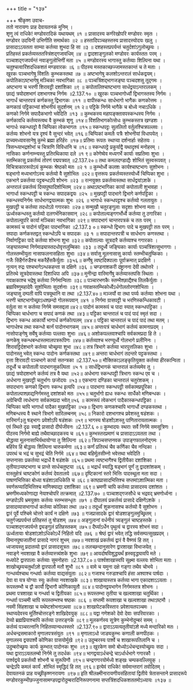 +++
title = "१३७"

+++
श्रीकृष्ण उवाच-  
ततो नारायणः प्राह देवायतनकं मुनिम् ।  
शृणु त्वं राधिके! मण्डोवरादिकं यथायथम् ॥१ ॥
प्रासादस्य कर्णरेखोपरि मण्डोवरः स्मृतः ।  
मण्डोवर उदयिनी उभिणीति समार्थकाः ॥२ ॥
हस्तादिपञ्चहस्तस्य प्रासादस्योदयः खलु ।  
प्रासादाऽऽयतता साम्या कर्तव्या शुभदा हि सा ॥३ ॥
दशहस्तप्रपर्यन्तं चतुर्दशांऽगुलोच्छ्रयः ।  
प्रतिहस्तं प्रकर्तव्यस्ततस्त्रिंशद्गजावधिम् ॥४ ॥
द्वादशाङ्गुलको मण्डोवरः कार्यस्ततः परम् ।  
पञ्चाशद्गजपर्यन्तं नवाङ्गुलोभिणीं मता ॥५ ॥
मण्डोवरस्य भागास्तु कर्तव्याः शिल्पिना यथा ।  
चतुश्चत्वारिंशदधिकशतं मण्डवारकः ॥६ ॥
पीठस्य मस्तकाच्छज्जामस्तकान्तं च ते मताः ।  
खुरकः पञ्चभागेषु विंशतिः कुम्भकस्तथा ॥७ ॥
अष्टभागेषु कलशोऽन्तरालं सार्धकद्वयम्।  
कपोतिकाऽष्टभागेषु मञ्चिका नवभागिका ॥८ ॥
पञ्चत्रिंशद्भागजङ्घा पञ्चदशसु तूद्गमः ।  
अष्टभागा च भरणी शिरावट्टी दशांशिका ॥९ ॥
कपोतालिश्चाष्टभागा सार्धद्वयाऽन्तरालकम् ।  
छाद्यं त्रयोदशभागं दशभागश्च निर्गमः ॥2.137.१० ॥
खुरकः पञ्चभागोर्ध्वो द्विभागस्तस्य निर्गमः ।  
भागार्धं चान्तरपत्रं कर्णकस्तु द्विभागकः ॥११ ॥
वापीस्कन्धः सार्धभागो भागैकः कणकोत्तमः ।  
कणकाग्रं पट्टिकाभ्यां शोभनीयं सुदर्शनम् ॥१ २॥
पट्टिके निर्गमे भागैके च बोध्ये नचाऽधिके ।  
कणको निर्गमे सपादैकभागो भवेदिति ॥१३ ॥
कुम्भकस्य महापङ्क्तावपस्कन्धस्य निर्गमः ।  
कर्णकावधि कर्तव्यस्त्वथ वै कुम्भकं शृणु ॥१४॥
विंशतिभागकोत्सेधः कुम्भकस्तत्र खण्डशः ।  
भागार्धः स्कन्धपट्टो वै चिप्पिका त्वेकभागतः ॥१५॥
स्कन्धपट्टः सुललितो वर्तुलश्चित्रपल्लवः ।  
कर्तव्यः शोभनो यत्र दृश्यं वै सुन्दरं भवेत् ॥१६॥
चिप्पिकां कमलैः पत्रैः शोभनीयां विधापयेत् ।  
प्राच्यमध्यावसानेषु कुम्भे ब्रह्मा हरिर्हरः ॥१७॥
प्रतिमाः रूपतः स्थाप्या दर्शनार्हाः सहेतयः ।  
त्रिसन्ध्याभद्रशोभां च चित्राणि विविधानि च ॥१८॥
स्कन्धपट्टे प्रकुर्याद्वै यथादृश्यं मनोहरम् ।  
नासिकाः कर्णनाम्न्यस्तु प्रतिरथिकाया दले ॥१ ९॥
कोणेष्वेव मध्यगर्भे कार्याः सप्रतिमाः शुभाः ।  
स्तम्भिकासु प्रकर्तव्यं तोरणं पद्मपत्रवत् ॥2.137.२०॥
तथा कमलदण्डाद्यैः शोभितं सुस्वरूपवत् ।  
विचित्राकाररूपोऽयं कुम्भकः श्रेष्ठको मतः ॥२ १ ॥
कुम्भोर्ध्वे कलशः कार्यश्चाष्टभागः सुशोभनः ।  
षड्भागो मध्यभागोऽस्य कर्तव्यो वै सुशोभितः ॥२२॥
वृत्तरूपः प्रकर्तव्यस्तस्योर्ध्वे चिप्पिका शुभा ।  
एकभागे प्रकर्तव्या पट्टबन्धऽपि शोभनः ॥२३ ॥
रत्नयुक्तः प्रकर्तव्यस्तथा सार्धद्वयांऽशके ।  
अन्तरालं प्रकर्तव्यं दिव्यपुष्पादिशोभितम् ॥२४॥
अथाऽष्टभागिका कार्या कपोताली शुभावहा ।  
भागार्धा स्कन्धपट्टी च स्कन्धः सपादकद्वयः ॥२५ ॥
मुखपट्टी पादभागे द्विभागे कर्णपट्टिका ।  
स्कन्धस्यनिर्गमः सार्धभागद्वयात्मकः शुभः ॥२६ ॥
भागार्धः स्कन्धपट्टश्च कर्तव्यो गलतायुतः ।  
मुखपट्टी च कर्तव्या तदधोऽग्रे गगारकाः ॥२७॥
सन्मुखौ चतुरङ्गुलाः सदृशाः शोभना मताः ।  
ऊर्ध्वस्कन्धस्तु कर्तव्यो दलगर्भनिकासवान् ॥२८॥
कपोताल्यङ्गगर्भोर्ध्वे कर्तव्या तु ठगारिका ।  
कपोताल्युपरि कार्या मञ्चिका नवभागिका ॥२९॥
सपादभागं चान्तरपत्रकं च ततः परम् ।  
कामरूपं च पादोनं पट्टिका पादभागिका ॥2.137.३ ०॥
स्कन्धो द्विभागः पादे च मुखपट्टी ततः परम् ।  
सपादाः कर्णकस्तद्वत् स्कन्धोऽपि च सपादकः ॥३ १ ॥
सपादान्तरपत्री च सार्धभागः कणस्तथा ।  
निर्वाणट्टिका पादे कर्तव्या शोभना शुभा ॥३२॥
कपोताल्याः सूत्रदारै कर्तव्याश्च गगारकाः ।  
जङ्घास्तम्भा निर्गमाढ्यास्तदधोवृत्तलुम्बिकाः ॥३३ ॥
तदूर्ध्वे जङ्घिकाः कार्याः पञ्चत्रिंशत्सुभागगाः ।  
गोलस्तम्भीयुता नासाफलनासहिताः शुभाः ॥३४॥
सर्वासु मूलनासासु कार्याः स्तम्भीचतुष्किकाः ।  
गजैः सिंहैर्गरुडैश्च मकरैर्हेसकैर्युताः ॥३५६॥
कर्णेषु त्वष्टदिक्पालाः पूर्वाक्रमात् प्रदक्षिणे ।  
नृत्यन् रुद्रः पश्चभागेऽन्धकहन्ता स दक्षिणे ॥३६ ॥
चण्डनाशकरी दंष्ट्रानना देवी तथोत्तरे ।  
प्रतिरथे सूत्रदेवास्तथा दिशाधिपा अपि ॥३७॥
मुनीन्द्रा वारिमार्गेषु कर्तव्यास्तपसि स्थिताः ।  
गवाक्षकाश्च भद्रेषु कर्तव्या निर्गमान्विताः ॥३८॥
पञ्चारभणकैः स्तम्भैश्छाद्यैश्च तिलकैर्युताः ।  
ब्रह्मविष्णुमहादेवैः सुशोभिताः सुदर्शनाः ॥३९॥
गवाक्षस्तम्भिकोर्ध्वेऽर्धगोलतोरणशोभिताः ।  
जङ्घासु दम्पती वापि पत्रयूथानि वा तथा ॥2.137.४०॥
मञ्जर्यो वा तथा पर्य्यः कर्तव्याः शोभना यथा ।  
भरणी चाष्टभागोच्छ्राऽधश्छन्दो गोलरूपवान् ॥४१ ॥
निर्गमा ग्रासपट्टी च भरणिस्कन्धिकावटी ।  
वर्तुला सा न कर्तव्या निर्गमे समसद्दला॥४२॥
पादोनं कामरूपं च पादा स्यात् स्कन्धपट्टिका ।  
चिप्पिका चार्धभागा च सपादं कणकं तथा ॥४३॥
पट्टिका चान्तरालं च पादं पादं स्मृतं सदा ।  
द्विभागः स्कन्ध आकार्यो भागार्धं कर्णकोत्पलम् ॥४४॥
पट्टिका चान्तरालं च पादं पादं तथा मतम् ।  
भागार्धश्च तथा स्कन्धो बर्त्नं पादोनभागकम् ॥४५॥
अन्तःपत्रं चार्धभागं कर्तव्यं कामनाप्रदम् ।  
नासोपाङ्गेषु सर्वेषु कर्तव्याः पल्लवाः शुभाः ॥४६॥
अशोकपल्लवाश्चापि सर्वकामप्रदा हि ते ।  
कणकेषु स्कन्धबन्धास्तमालपत्ररूपिणः ॥४७॥
कर्तव्याश्च भरण्यूर्ध्वे गोलभागे प्रलीनिनः ।  
शिरावट्टिर्दशभागे कर्तव्या चोच्छ्रया शुभा ॥४८॥
तत्र त्रिभागे कर्तव्या भारपुत्तलिकाः शुभाः ।  
पादोनस्तु भवेत् स्कन्धः पादोनः कर्णकस्तथा ॥४९॥
अन्तरा चार्धभागं तदन्तरे पट्टकस्तथा ।  
वृत्ता शिरावटी पञ्चभागे कार्या सतन्त्रका ॥2.137.५०॥
मौक्तिकाऽलङ्कृतियुक्ता कर्तव्या हीरकान्विता ।  
तदूर्ध्वे च कपोताली पादभागसुकल्पिता ॥५ १ ॥
सार्धद्विभागकं चान्तरालं कर्तव्यमेव तु ।  
छाद्यं त्रयोदशभागे कर्तव्यं तत्र वै यथा ॥५२॥
अर्धभागा स्कन्धपट्टी त्रिभागः स्कन्ध एव च ।  
अर्धभागा मुखपट्टी चतुर्भागः छजोदयः ॥५३॥
एकभागा दण्डिका चान्तरालं चतुरंशकम् ।  
सपादभागः कणको द्विभागः स्कन्ध इत्यपि ॥५४॥
पादभागा स्कन्धपट्टी सर्वकामप्रपूरिका ।  
कपोताल्पाश्छाद्यनिर्गमस्तु दशांशको मतः ॥५५॥
चतुर्भागो ह्यधः स्कन्धः सार्धैको मणिबन्धकः ।  
अग्रेचिप्पी त्वर्धभागा सर्वकामप्रदा भवेत्॥५६ ॥
कामरूपं त्वेकभागं पादैकास्कन्धपट्टिका ।  
चिप्पिका चापि भागार्धा पादैका मुखपट्टिका ॥५७॥
द्विभागः कणकश्चापि भागार्धो दण्डकस्तथा ।  
मणिबन्धस्य वै स्थाने त्रिभागे सारिलम्बनम् ॥५८॥
निकारो दशभागश्च प्रवेशस्तु षडंशकः ।  
वारिमार्ग३तु षड्भागः प्रवेशोऽपि षडंशकः ॥५९॥
भागस्य षोडशोंऽशस्तु पाणितारायतात्मकः ।  
एवं स्थिते दृढः स्याद्वै प्रासादो दीर्घजीवनः ॥2.137.६ ०॥
कुम्भादयः स्थराः सर्वे निर्गमे समसूत्रिणः ।  
पीठस्य निर्गमो बाह्ये तथैवाच्छादकस्य च ॥६१॥
कुम्भस्तरप्रमाणं च प्रासादाऽऽयतता तथा ।  
बोद्धव्या मूलनासाभिर्यथायोग्या तु शिल्पिना ॥६२॥
त्रिपञ्चसप्तनवक उपाङ्गफालनोद्गमः ।  
बहिरेव हि बोद्धव्यः शिल्पिना चारुकर्मणा ॥६३॥
कर्णं प्रतिरथं चैव कर्णिका चैव नन्दिका ।  
उपरथं च भद्रं च सुभद्रं चेति निर्गमे ॥६४॥
यथा बहिर्मूलसीम्नो भवेत्तथा भवेदिति ।  
सप्तनासाः प्रकर्तव्या भद्रार्धे वै षडंशके ॥६५॥
प्रथमा त्वष्टभागैश्च द्वितीयैका दशांशिका ।  
तृतीयाऽप्यष्टभागा च प्रान्ते सार्धचतुष्टया ॥६६ ॥
भद्रार्धं स्याद्धि षड्भागं पूर्णं तु द्वादशांशकम् ।  
वास्तुक्षेत्रं चाष्टकोणं कर्तव्यं देवतालये ॥६७॥
दृष्टिकानां स्तरे भित्तिः पादस्थूला मता सदा ।  
पाषाणभित्तिका बोध्या षडंशाऽवधिकेति च ॥६८॥
काष्ठप्रासादभित्तिश्च सप्तमांऽशात्मिका मता ।  
स्वर्णरूप्यादिभित्तिश्च माणिक्याद्या दशांशिका ॥६९॥
भ्रमणी चापि कर्तव्या प्रासादस्य दशांशतः ।  
भ्रमणीमध्यकोणाद्या नेयाश्चोपरि तत्क्रमात् ॥2.137.७० ॥
पञ्चाशद्गजसौधे च भद्रवद् भ्रमणोर्ध्वना ।  
मण्डपोऽपि भ्रमयुक्तः कर्तव्यः स्तम्भसन्धृतः ॥७१ ॥
दीपालयं प्रकर्तव्यं प्रासादे दक्षिणेंऽशके ।  
प्रासादव्यासभागार्धा कर्तव्या कोलिका तथा ॥७२॥
तदूर्ध्वं शुकनासश्च कर्तव्यो वै सुशोभनः ।  
द्वारं पूर्वे पश्चिमे चोत्तरे कार्यं न दक्षिणे ॥७३ ॥
गजप्रासादके द्वारं षोडशाङ्गुलमुच्छ्रितम् ।  
चतुर्गजप्रपर्यन्तं प्रतिहस्तं तु षोडशम् ॥७४॥
अङ्गुलानां वर्धनीयं त्र्यङ्गुलं चाष्टहस्तके ।  
पञ्चाशद्गजपर्यन्ते द्व्यङ्गुलं प्रतिहस्तकम् ॥७५॥
दैर्घ्याऽर्धेन पृथुत्वं च द्वारस्य शोभनं सदा ।  
ऊर्ध्वतायाः षोडशांऽशोऽधिकोऽर्धे निहितो यदि ॥७६ ॥
श्रेष्ठं द्वारं भवेत् तद्धि सर्वसम्पत्सुखप्रदम् ।  
विमानपुष्पजातीनां प्रासादे नागरं शुभम् ॥७७॥
नवशाखं प्रकर्तव्यं द्वारं वै वैष्णवं हि तत् ।  
ध्वजायस्तु प्रदातव्यो द्वारं प्रासादसूत्रतः ॥७८॥
तलच्छन्दानुसारेण द्वारशाखा विभाजयेत् ।  
नवाङ्गे नवशाखा वै कर्तव्यास्त्र्यंशके शुभाः ॥७९॥
आयदोषविशुद्ध्यर्थं ह्रस्ववृद्ध्यावपि मते ।  
मध्यपेटे द्वारपालाः कर्तव्याः सुमनोहराः ॥2.137.८०॥
पार्श्वशाखास्वपि सूक्ष्मा वल्लयः शोभिता मताः ।  
शाखोच्छ्रयचतुर्थांऽशे द्वारपालौ मतौ शुभौ ॥८१ ॥
वामे च यमुना दक्षे गङ्गा तथैव चोभये ।  
गान्धर्व्यश्चाथ गन्धर्वाः कर्तव्या वाद्यसंयुताः ॥८२॥
गजाश्च गरुडाश्चापि हंसा अश्वाश्च पार्षदाः ।  
देवा वा यत्र योग्याः स्युः कर्तव्या नवशाखके ॥८३॥
शाखायास्तत्र कर्तव्या भागा एकादशाऽऽयताः ।  
रूपस्तम्भौ च द्वौ कार्यौ द्विभागौ कोणिकायुतौ ॥८४॥
पादोनद्वयभागेन निर्गमस्तत्र शोभनः ।  
प्रथमा पत्रशाखा च गन्धर्वा च द्वितीयका ॥८५॥
रूपस्तम्भा तृतीया च खल्वशाखा चतुर्थिका ।  
गन्धर्वा पञ्चमी चापि रूपस्तम्भश्च षष्ठकः ॥८६ ॥
सप्तमी रूपशाखा च खल्वशाखा तथाऽष्टमौ ।  
नवमी सिंहशाखा च यथेष्टशोभनाऽथवा ॥८७॥
शाखापेटकविस्तारः प्रवेशायतपञ्चमः ।  
स्थाप्यदेवस्य मूर्तिश्चोत्तरङ्गे शाखिदेवयुक् ॥८८॥
यद्वा गणेशको देवो देवाः सपरिवारकाः ।  
देव्यो ब्रह्मप्रियाश्चापि कर्तव्या उत्तरङ्गके ॥८९॥
मूलकर्णस्य सूत्रेण कुम्भेनोदुम्बरं समम् ।  
कर्तव्यं पञ्चरत्नानि निहितव्यान्यधस्स्तरे ॥2.137.९०॥
द्वाराऽऽयत्यतृतीयांऽशे मध्ये मन्दारिको मतः ।  
अर्धचन्द्रसमाकारो मृणालपत्रसंयुतः ॥९१ ॥
मृणालाऽधो जाड्यकुम्भः कणाली कणपीठकः ।  
मृणालस्य द्वयपार्श्वे कोणिका ग्रासयोर्मुखे ॥९२॥
उदुम्बरस्य पार्श्वे च शाखारूपतिलानि च ।  
उदुम्बरोच्छ्रयः कार्यः कुम्भात् पादोनकः शुभः ॥९३॥
खुरकेण समो बोध्योऽर्धचन्द्रस्योच्छ्रयः सदा ।  
यथा द्वाराऽऽयतलम्बो निर्गमे तु तदर्धकः ॥९४॥
भागद्वयाऽर्धचन्द्रे चाऽर्धार्धभागे गगारकौ ।  
पार्श्वद्वये प्रकर्तव्यौ शोभनौ च सुरूपिणौ ॥९५॥
चन्द्रगगारयोर्मध्ये शङ्खः चम्पकवल्लियुक् ।  
चन्द्रेऽपि कमलं कार्यं .शोभितं स्मृद्धिदं हि तत् ॥९६॥
इत्येवं राधिके! सर्वमान्तरागं तवोदितम् ।  
देवायतनकं प्राह यच्छ्रीकृष्णनरायणः ॥९७॥
इति श्रीलक्ष्मीनारायणीयसंहितायां द्वितीये त्रेतासन्ताने प्रासादरूपे मण्डोवरकुम्भीछज्जुनासामण्डपद्वारोदुम्बरादिनिरूपणनामा सप्तत्रिंशदधिकशततमोऽध्यायः ॥१३७ ॥
    
